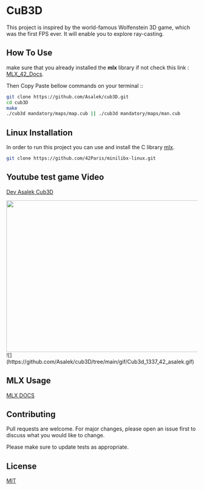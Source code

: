 # CuB3D
 This project is inspired by the world-famous Wolfenstein 3D game, which was the first FPS ever.
 It will enable you to explore ray-casting. 

## How To Use

make sure that you already installed the <strong>mlx</strong> library if not check this link : <a href="https://harm-smits.github.io/42docs/libs/minilibx/getting_started.html#installation">MLX_42_Docs</a>.

Then Copy Paste bellow commands on your terminal ::

```bash
git clone https://github.com/Asalek/cub3D.git
cd cub3D
make
./cub3d mandatory/maps/map.cub || ./cub3d mandatory/maps/man.cub
```

## Linux Installation

In order to run this project you can use and install the C library [mlx](https://github.com/42Paris/minilibx-linux.git).

```bash
git clone https://github.com/42Paris/minilibx-linux.git
```

## Youtube test game Video 

[Dev Asalek Cub3D](https://www.youtube.com/watch?v=s2c9mDevVwM&t=103s)

<img src="[https://github.com/Asalek/minishell/blob/master/GIF/test.gif](https://github.com/Asalek/cub3D/tree/main/gif/Cub3d_1337_42_asalek.gif)" width="800" height="400" />
![](https://github.com/Asalek/cub3D/tree/main/gif/Cub3d_1337_42_asalek.gif)

## MLX Usage

[MLX DOCS](https://harm-smits.github.io/42docs/libs/minilibx/getting_started.html)


## Contributing
Pull requests are welcome. For major changes, please open an issue first to discuss what you would like to change.

Please make sure to update tests as appropriate.

## License
[MIT](https://choosealicense.com/licenses/mit/)

